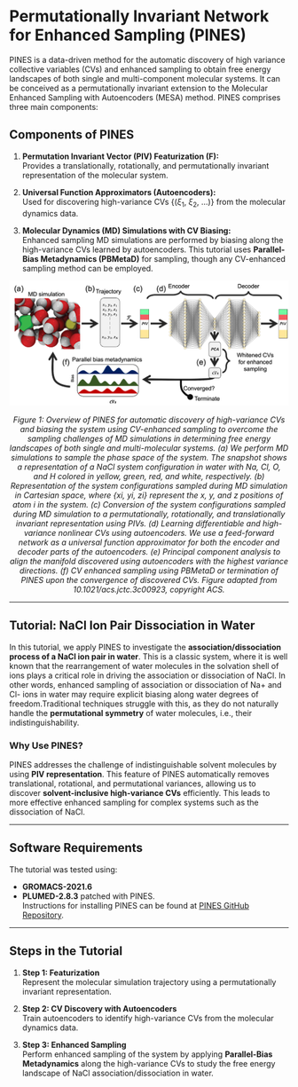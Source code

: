 # Permutationally Invariant Network for Enhanced Sampling (PINES)

PINES is a data-driven method for the automatic discovery of high variance collective variables (CVs) and enhanced sampling to obtain free energy landscapes of both single and multi-component molecular systems. It can be conceived as a permutationally invariant extension to the Molecular Enhanced Sampling with Autoencoders (MESA) method. PINES comprises three main components:

## Components of PINES

1. **Permutation Invariant Vector (PIV) Featurization (F):**  
   Provides a translationally, rotationally, and permutationally invariant representation of the molecular system.
   
2. **Universal Function Approximators (Autoencoders):**  
   Used for discovering high-variance CVs {($\xi_1$, $\xi_2$, ...)} from the molecular dynamics data.
   
3. **Molecular Dynamics (MD) Simulations with CV Biasing:**  
   Enhanced sampling MD simulations are performed by biasing along the high-variance CVs learned by autoencoders. This tutorial uses **Parallel-Bias Metadynamics (PBMetaD)** for sampling, though any CV-enhanced sampling method can be employed.

<div align="center">
    <img src="figures/pines.png" alt="PINES Workflow" />
    <p><em>Figure 1: Overview of PINES for automatic discovery of high-variance CVs and biasing the system using CV-enhanced sampling to overcome the sampling challenges of MD simulations in determining free energy landscapes of both single and multi-molecular systems. (a) We perform MD simulations to sample the phase space of the system. The snapshot shows a representation of a NaCl system configuration in water with Na, Cl, O, and H colored in yellow, green, red, and white, respectively. (b) Representation of the system configurations sampled during MD simulation in Cartesian space, where {xi, yi, zi} represent the x, y, and z positions of atom i in the system. (c) Conversion of the system configurations sampled during MD simulation to a permutationally, rotationally, and translationally invariant representation using PIVs. (d) Learning differentiable and high-variance nonlinear CVs using autoencoders. We use a feed-forward network as a universal function approximator for both the encoder and decoder parts of the autoencoders. (e) Principal component analysis to align the manifold discovered using autoencoders with the highest variance directions. (f) CV enhanced sampling using PBMetaD or termination of PINES upon the convergence of discovered CVs. Figure adapted from 10.1021/acs.jctc.3c00923, copyright ACS.</em></p>
</div>

---

## Tutorial: NaCl Ion Pair Dissociation in Water

In this tutorial, we apply PINES to investigate the **association/dissociation process of a NaCl ion pair in water**. This is a classic system, where it is well known that the rearrangement of water molecules in the solvation shell of ions plays a critical role in driving the association or dissociation of NaCl. In other words, enhanced sampling of association or dissociation of Na+ and Cl- ions in water may require explicit biasing along water degrees of freedom.Traditional techniques struggle with this, as they do not naturally handle the **permutational symmetry** of water molecules, i.e., their indistinguishability.

### Why Use PINES?

PINES addresses the challenge of indistinguishable solvent molecules by using **PIV representation**. This feature of PINES automatically removes translational, rotational, and permutational variances, allowing us to discover **solvent-inclusive high-variance CVs** efficiently. This leads to more effective enhanced sampling for complex systems such as the dissociation of NaCl.

---

## Software Requirements

The tutorial was tested using:

- **GROMACS-2021.6**
- **PLUMED-2.8.3** patched with PINES.  
  Instructions for installing PINES can be found at [PINES GitHub Repository](https://github.com/Ferg-Lab/pines).

---

## Steps in the Tutorial

1. **Step 1: Featurization**  
   Represent the molecular simulation trajectory using a permutationally invariant representation.
   
2. **Step 2: CV Discovery with Autoencoders**  
   Train autoencoders to identify high-variance CVs from the molecular dynamics data.
   
3. **Step 3: Enhanced Sampling**  
   Perform enhanced sampling of the system by applying **Parallel-Bias Metadynamics** along the high-variance CVs to study the free energy landscape of NaCl association/dissociation in water.
